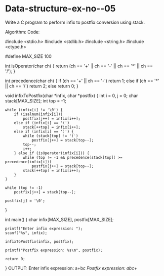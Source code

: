 # Data-structure-ex-no--05
Write a C program to perform infix to postfix conversion using stack.

Algorithm:
Code:


#include <stdio.h>
#include <stdlib.h>
#include <string.h>
#include <ctype.h>

#define MAX_SIZE 100

int isOperator(char ch) {
    return (ch == '+' || ch == '-' || ch == '*' || ch == '/');
}

int precedence(char ch) {
    if (ch == '+' || ch == '-')
        return 1;
    else if (ch == '*' || ch == '/')
        return 2;
    else
        return 0;
}

void infixToPostfix(char *infix, char *postfix) {
    int i = 0, j = 0;
    char stack[MAX_SIZE];
    int top = -1;

    while (infix[i] != '\0') {
        if (isalnum(infix[i]))
            postfix[j++] = infix[i++];
        else if (infix[i] == '(')
            stack[++top] = infix[i++];
        else if (infix[i] == ')') {
            while (stack[top] != '(')
                postfix[j++] = stack[top--];
            top--;
            i++;
        } else if (isOperator(infix[i])) {
            while (top != -1 && precedence(stack[top]) >= precedence(infix[i]))
                postfix[j++] = stack[top--];
            stack[++top] = infix[i++];
        }
    }

    while (top != -1)
        postfix[j++] = stack[top--];

    postfix[j] = '\0';
}

int main() {
    char infix[MAX_SIZE], postfix[MAX_SIZE];

    printf("Enter infix expression: ");
    scanf("%s", infix);

    infixToPostfix(infix, postfix);

    printf("Postfix expression: %s\n", postfix);

    return 0;
}
OUTPUT:
Enter infix expression: a+b*c
Postfix expression: abc*+
